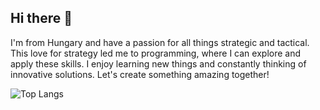 ## Hi there 👋
I'm from Hungary and have a passion for all things strategic and tactical. This love for strategy led me to programming, where I can explore and apply these skills. I enjoy learning new things and constantly thinking of innovative solutions. Let's create something amazing together!

![Top Langs](https://github-readme-stats.vercel.app/api/top-langs/?username=LaczyG&theme=tokyonight)
